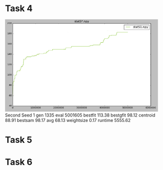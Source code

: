 # Task 4
![Image alt](https://github.com/lelami/Behavioural_robotics/raw/master/images_4_6/4_s1_original.png)
Second
Seed 1 gen 1335 eval 5001605 bestfit 113.38 bestgfit 98.12 centroid 88.91 bestsam 98.17 avg 68.13 weightsize 0.17 runtime 5555.62


# Task 5

# Task 6
